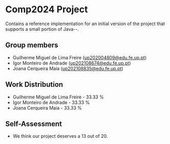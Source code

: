 # Comp2024 Project

Contains a reference implementation for an initial version of the project that supports a small portion of Java--.
## Group members

- Guilherme Miguel de Lima Freire (up202004809@edu.fe.up.pt)
- Igor Monteiro de Andrade (up202108674@edu.fe.up.pt)
- Joana Cerqueira Maia (up202108835@edu.fe.up.pt)

## Work Distribution

- Guilherme Miguel de Lima Freire - 33.33 %
- Igor Monteiro de Andrade - 33.33 %
- Joana Cerqueira Maia - 33.33 %

## Self-Assessment

- We think our project deserves a 13 out of 20.
